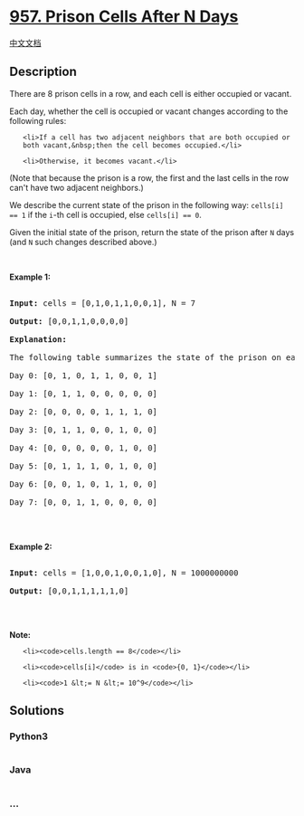 # [957. Prison Cells After N Days](https://leetcode.com/problems/prison-cells-after-n-days)

[中文文档](/solution/0900-0999/0957.Prison%20Cells%20After%20N%20Days/README.md)

## Description
<p>There are 8 prison cells in a row, and each cell is either occupied or vacant.</p>



<p>Each day, whether the cell is occupied or vacant changes according to the following rules:</p>



<ul>

	<li>If a cell has two adjacent neighbors that are both occupied or both vacant,&nbsp;then the cell becomes occupied.</li>

	<li>Otherwise, it becomes vacant.</li>

</ul>



<p>(Note that because the prison is a row, the first and the last cells in the row can&#39;t have two adjacent neighbors.)</p>



<p>We describe the current state of the prison&nbsp;in the following way:&nbsp;<code>cells[i] == 1</code> if the <code>i</code>-th cell is occupied, else <code>cells[i] == 0</code>.</p>



<p>Given the initial state of the prison, return the state of the prison after <code>N</code> days (and <code>N</code> such changes described above.)</p>



<p>&nbsp;</p>



<div>

<ol>

</ol>

</div>



<div>

<p><strong>Example 1:</strong></p>



<pre>

<strong>Input: </strong>cells = <span id="example-input-1-1">[0,1,0,1,1,0,0,1]</span>, N = <span id="example-input-1-2">7</span>

<strong>Output: </strong><span id="example-output-1">[0,0,1,1,0,0,0,0]</span>

<strong>Explanation: 

</strong><span id="example-output-1">The following table summarizes the state of the prison on each day:

Day 0: [0, 1, 0, 1, 1, 0, 0, 1]

Day 1: [0, 1, 1, 0, 0, 0, 0, 0]

Day 2: [0, 0, 0, 0, 1, 1, 1, 0]

Day 3: [0, 1, 1, 0, 0, 1, 0, 0]

Day 4: [0, 0, 0, 0, 0, 1, 0, 0]

Day 5: [0, 1, 1, 1, 0, 1, 0, 0]

Day 6: [0, 0, 1, 0, 1, 1, 0, 0]

Day 7: [0, 0, 1, 1, 0, 0, 0, 0]</span>



</pre>



<div>

<p><strong>Example 2:</strong></p>



<pre>

<strong>Input: </strong>cells = <span id="example-input-2-1">[1,0,0,1,0,0,1,0]</span>, N = <span id="example-input-2-2">1000000000</span>

<strong>Output: </strong><span id="example-output-2">[0,0,1,1,1,1,1,0]</span>

</pre>



<p>&nbsp;</p>



<p><strong>Note:</strong></p>



<ol>

	<li><code>cells.length == 8</code></li>

	<li><code>cells[i]</code> is in <code>{0, 1}</code></li>

	<li><code>1 &lt;= N &lt;= 10^9</code></li>

</ol>

</div>

</div>




## Solutions


<!-- tabs:start -->

### **Python3**

```python

```

### **Java**

```java

```

### **...**
```

```

<!-- tabs:end -->